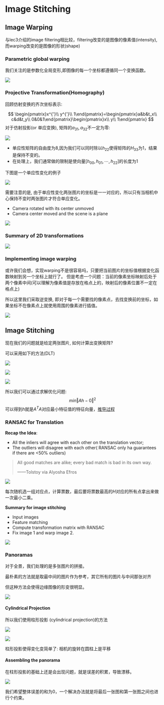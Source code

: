 # Image Stitching

## Image Warping

与lec3介绍的image filtering相比较，filtering改变的是图像的像素值(intensity),而warping改变的是图像的形状(shape)

### Parametric global warping
我们关注的是参数化全局变形,即图像的每一个坐标都遵循同一个变换函数。

![](image/6.1.png)

### Projective Transformation(Homography)

回顾仿射变换的齐次坐标表示:


$$
\begin{pmatrix}x^{'}\\
y^{'}\\
1\end{pmatrix}=\begin{pmatrix}a&b&t_x\\ c&d&t_y\\
0&0&1\end{pmatrix}\begin{pmatrix}x\\ y\\
1\end{pmatrix}
$$
对于仿射投影(or 单应变换), 矩阵的$a_{31},a_{32}$不一定为零:

![](image/6.3.png)

- 单应性矩阵的自由度为8,因为我们可以同时除以$h_{22}$使得矩阵的$H_{33}$为1，结果是保持不变的。
- 在处理上，我们通常做的限制是使向量$[h_{00},h_{01},\cdots,h_{22}]$的长度为1

下图是一个单应性变化的例子

![](image/6.2.png)



需要注意的是, 由于单应性变化两张图片的坐标是一一对应的，所以只有当相机中心保持不变时两张图片才符合单应变化。

- Camera rotated with its center unmoved
- Camera center moved and the scene is a plane

![](image/6.4.png)

### Summary of 2D transformations

![](image/6.5.png)



### Implementing image warping

或许我们会想，实现warping不是很容易吗，只要把当前图片的坐标值根据变化函数映射到另一个坐标上就行了。 但是考虑一个问题：当前的像素坐标映射后处于两个像素中间(可以理解为像素值是存放在格点上的，映射后的像素位置不一定在格点上)

所以这里我们采取逆变换, 即对于每一个需要找的像素点，去找变换前的坐标，如果坐标不在像素点上就使用周围的像素进行插值。

![](image/6.6.png)



## Image Stitching

现在我们的问题就是给定两张图片, 如何计算出变换矩阵?

可以采用如下的方法(DLT)

![](image/6.7.png)



![](image/6.8.png)

![](image/6.9.png)



所以我们可以通过求解优化问题: 
$$
min\Vert Ah-0\Vert ^2
$$
可以得到$h$就是$A^TA$对应最小特征值的特征向量，[推导过程](https://medium.com/@insight-in-plain-sight/estimating-the-homography-matrix-with-the-direct-linear-transform-dlt-ec6bbb82ee2b)



### RANSAC for Translation

**Recap the Idea**:

- All the inliers will agree with each other on the translation vector;
- The outliers will disagree with each other( RANSAC only ha guarantees if there are <50% outliers)

> All good matches are alike; every bad match is bad in its own way.
>
> ——Tolstoy via Alyosha Efros



![](image/6.10.png)

每次随机选一组对应点，计算票数，最后要将票数最高的$H$对应的所有点拿出来做一次最小二乘。

**Summary for image stitching**

- Input images
- Feature matching
- Compute transformation matrix with RANSAC
- Fix image 1 and warp image 2.

![](image/6.11.png)



### Panoramas

对于全景，我们处理的是多张图片的拼接。

最朴素的方法就是取最中间的图片作为参考，其它所有的图片与中间那张对齐

但这种方法会使得边缘图像的形变很明显。

![](image/6.12.png)

#### Cylindrical Projection

所以我们使用柱形投影 (cylindrical projection)的方法



![](image/6.13.png)

![](image/6.14.png)

柱形投影使得变化变简单了: 相机的旋转在圆柱上是平移



#### Assembling the panorama

在柱形投影的基础上还是会出现问题，就是误差的积累，导致漂移。

![](image/6.15.png)

我们希望整体误差的和为0，一个解决办法就是将最后一张图和第一张图之间也进行个约束。
